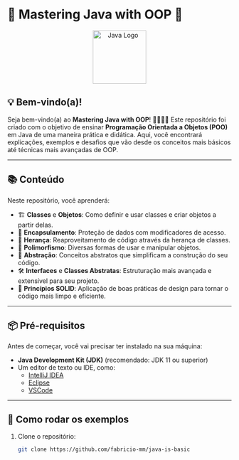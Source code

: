 # 🎯 **Mastering Java with OOP** 🚀

<p align="center">
  <img src="https://upload.wikimedia.org/wikipedia/pt/3/30/Java_programming_language_logo.svg" width="120" alt="Java Logo"/>
</p>

## 💡 **Bem-vindo(a)!**

Seja bem-vindo(a) ao **Mastering Java with OOP**! 👩‍💻👨‍💻 Este repositório foi criado com o objetivo de ensinar **Programação Orientada a Objetos (POO)** em Java de uma maneira prática e didática. Aqui, você encontrará explicações, exemplos e desafios que vão desde os conceitos mais básicos até técnicas mais avançadas de OOP. 

---

## 📚 **Conteúdo**

Neste repositório, você aprenderá:
- 🏗 **Classes** e **Objetos**: Como definir e usar classes e criar objetos a partir delas.
- 🎨 **Encapsulamento**: Proteção de dados com modificadores de acesso.
- 🔄 **Herança**: Reaproveitamento de código através da herança de classes.
- 🔄 **Polimorfismo**: Diversas formas de usar e manipular objetos.
- 🔐 **Abstração**: Conceitos abstratos que simplificam a construção do seu código.
- 🛠 **Interfaces** e **Classes Abstratas**: Estruturação mais avançada e extensível para seu projeto.
- 🔧 **Princípios SOLID**: Aplicação de boas práticas de design para tornar o código mais limpo e eficiente.

---

## 📦 **Pré-requisitos**

Antes de começar, você vai precisar ter instalado na sua máquina:

- **Java Development Kit (JDK)** (recomendado: JDK 11 ou superior)
- Um editor de texto ou IDE, como:
  - [IntelliJ IDEA](https://www.jetbrains.com/idea/)
  - [Eclipse](https://www.eclipse.org/)
  - [VSCode](https://code.visualstudio.com/)

---

## 🚀 **Como rodar os exemplos**

1. Clone o repositório:

   ```bash
   git clone https://github.com/fabricio-mm/java-is-basic

